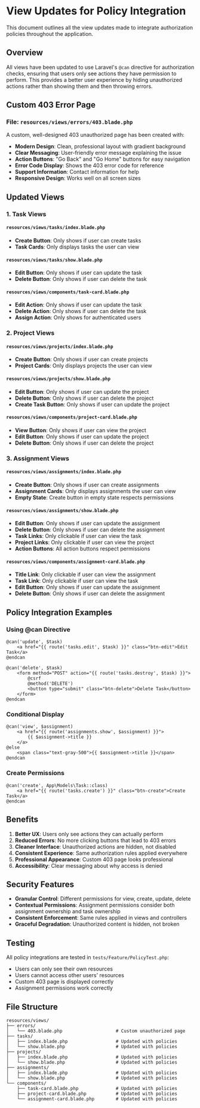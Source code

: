 # View Updates for Policy Integration

This document outlines all the view updates made to integrate authorization policies throughout the application.

## Overview

All views have been updated to use Laravel's `@can` directive for authorization checks, ensuring that users only see actions they have permission to perform. This provides a better user experience by hiding unauthorized actions rather than showing them and then throwing errors.

## Custom 403 Error Page

### File: `resources/views/errors/403.blade.php`

A custom, well-designed 403 unauthorized page has been created with:

- **Modern Design**: Clean, professional layout with gradient background
- **Clear Messaging**: User-friendly error message explaining the issue
- **Action Buttons**: "Go Back" and "Go Home" buttons for easy navigation
- **Error Code Display**: Shows the 403 error code for reference
- **Support Information**: Contact information for help
- **Responsive Design**: Works well on all screen sizes

## Updated Views

### 1. Task Views

#### `resources/views/tasks/index.blade.php`
- **Create Button**: Only shows if user can create tasks
- **Task Cards**: Only displays tasks the user can view

#### `resources/views/tasks/show.blade.php`
- **Edit Button**: Only shows if user can update the task
- **Delete Button**: Only shows if user can delete the task

#### `resources/views/components/task-card.blade.php`
- **Edit Action**: Only shows if user can update the task
- **Delete Action**: Only shows if user can delete the task
- **Assign Action**: Only shows for authenticated users

### 2. Project Views

#### `resources/views/projects/index.blade.php`
- **Create Button**: Only shows if user can create projects
- **Project Cards**: Only displays projects the user can view

#### `resources/views/projects/show.blade.php`
- **Edit Button**: Only shows if user can update the project
- **Delete Button**: Only shows if user can delete the project
- **Create Task Button**: Only shows if user can update the project

#### `resources/views/components/project-card.blade.php`
- **View Button**: Only shows if user can view the project
- **Edit Button**: Only shows if user can update the project
- **Delete Button**: Only shows if user can delete the project

### 3. Assignment Views

#### `resources/views/assignments/index.blade.php`
- **Create Button**: Only shows if user can create assignments
- **Assignment Cards**: Only displays assignments the user can view
- **Empty State**: Create button in empty state respects permissions

#### `resources/views/assignments/show.blade.php`
- **Edit Button**: Only shows if user can update the assignment
- **Delete Button**: Only shows if user can delete the assignment
- **Task Links**: Only clickable if user can view the task
- **Project Links**: Only clickable if user can view the project
- **Action Buttons**: All action buttons respect permissions

#### `resources/views/components/assignment-card.blade.php`
- **Title Link**: Only clickable if user can view the assignment
- **Task Link**: Only clickable if user can view the task
- **Edit Button**: Only shows if user can update the assignment
- **Delete Button**: Only shows if user can delete the assignment

## Policy Integration Examples

### Using @can Directive

```blade
@can('update', $task)
    <a href="{{ route('tasks.edit', $task) }}" class="btn-edit">Edit Task</a>
@endcan

@can('delete', $task)
    <form method="POST" action="{{ route('tasks.destroy', $task) }}">
        @csrf
        @method('DELETE')
        <button type="submit" class="btn-delete">Delete Task</button>
    </form>
@endcan
```

### Conditional Display

```blade
@can('view', $assignment)
    <a href="{{ route('assignments.show', $assignment) }}">
        {{ $assignment->title }}
    </a>
@else
    <span class="text-gray-500">{{ $assignment->title }}</span>
@endcan
```

### Create Permissions

```blade
@can('create', App\Models\Task::class)
    <a href="{{ route('tasks.create') }}" class="btn-create">Create Task</a>
@endcan
```

## Benefits

1. **Better UX**: Users only see actions they can actually perform
2. **Reduced Errors**: No more clicking buttons that lead to 403 errors
3. **Cleaner Interface**: Unauthorized actions are hidden, not disabled
4. **Consistent Experience**: Same authorization rules applied everywhere
5. **Professional Appearance**: Custom 403 page looks professional
6. **Accessibility**: Clear messaging about why access is denied

## Security Features

- **Granular Control**: Different permissions for view, create, update, delete
- **Contextual Permissions**: Assignment permissions consider both assignment ownership and task ownership
- **Consistent Enforcement**: Same rules applied in views and controllers
- **Graceful Degradation**: Unauthorized content is hidden, not broken

## Testing

All policy integrations are tested in `tests/Feature/PolicyTest.php`:

- Users can only see their own resources
- Users cannot access other users' resources
- Custom 403 page is displayed correctly
- Assignment permissions work correctly

## File Structure

```
resources/views/
├── errors/
│   └── 403.blade.php                    # Custom unauthorized page
├── tasks/
│   ├── index.blade.php                  # Updated with policies
│   └── show.blade.php                   # Updated with policies
├── projects/
│   ├── index.blade.php                  # Updated with policies
│   └── show.blade.php                   # Updated with policies
├── assignments/
│   ├── index.blade.php                  # Updated with policies
│   └── show.blade.php                   # Updated with policies
└── components/
    ├── task-card.blade.php              # Updated with policies
    ├── project-card.blade.php           # Updated with policies
    └── assignment-card.blade.php        # Updated with policies
``` 
